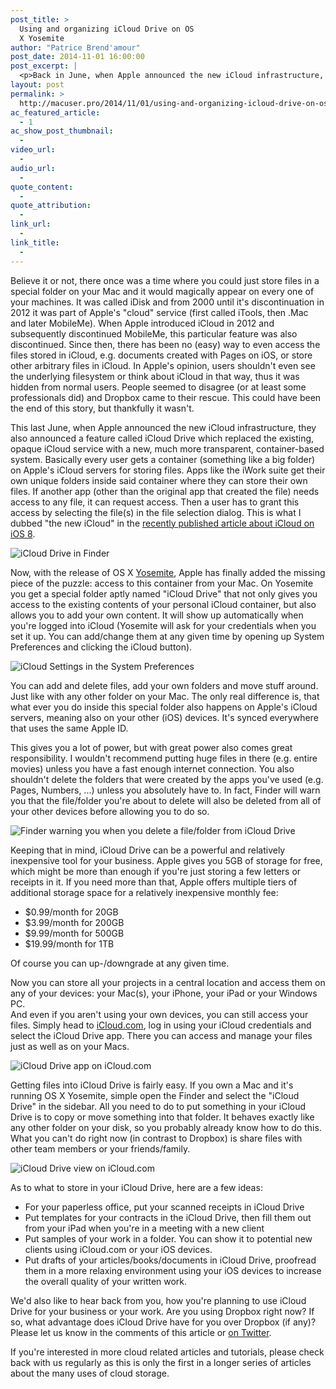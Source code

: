 ```yaml
---
post_title: >
  Using and organizing iCloud Drive on OS
  X Yosemite
author: "Patrice Brend'amour"
post_date: 2014-11-01 16:00:00
post_excerpt: |
  <p>Back in June, when Apple announced the new iCloud infrastructure, they also announced a feature called iCloud Drive which replaced the existing, opaque iCloud service with a new, much more transparent, container-based system. Basically every user gets his own container (something like a big folder) on Apple's iCloud servers where he/she can store his/her files.</p><p>Now, with the release of OS X Yosemite, Apple has added the final missing piece of the puzzle: access to this container from your Mac. On Yosemite you get a special folder aptly named "iCloud Drive" that not only gives you access to the existing contents of your personal iCloud container, but also allows you to put your own content in it.</p>
layout: post
permalink: >
  http://macuser.pro/2014/11/01/using-and-organizing-icloud-drive-on-os-x-yosemite/
ac_featured_article:
  - 1
ac_show_post_thumbnail:
  - 
video_url:
  - 
audio_url:
  - 
quote_content:
  - 
quote_attribution:
  - 
link_url:
  - 
link_title:
  - 
---
```




Believe it or not, there once was a time where you could just store files in a special folder on your Mac and it would magically appear on every one of your machines. It was called iDisk and from 2000 until it's discontinuation in 2012 it was part of Apple's "cloud" service (first called iTools, then .Mac and later MobileMe). When Apple introduced iCloud in 2012 and subsequently discontinued MobileMe, this particular feature was also discontinued. Since then, there has been no (easy) way to even access the files stored in iCloud, e.g. documents created with Pages on iOS, or store other arbitrary files in iCloud. In Apple's opinion, users shouldn't even see the underlying filesystem or think about iCloud in that way, thus it was hidden from normal users. People seemed to disagree (or at least some professionals did) and Dropbox came to their rescue. This could have been the end of this story, but thankfully it wasn't.

This last June, when Apple announced the new iCloud infrastructure, they also announced a feature called iCloud Drive which replaced the existing, opaque iCloud service with a new, much more transparent, container-based system. Basically every user gets a container (something like a big folder) on Apple's iCloud servers for storing files. Apps like the iWork suite get their own unique folders inside said container where they can store their own files. If another app (other than the original app that created the file) needs access to any file, it can request access. Then a user has to grant this access by selecting the file(s) in the file selection dialog. This is what I dubbed "the new iCloud" in the [recently published article about iCloud on iOS 8](/).

![iCloud Drive in Finder][finder]

Now, with the release of OS X [Yosemite][Yosemite], Apple has finally added the missing piece of the puzzle: access to this container from your Mac. On Yosemite you get a special folder aptly named "iCloud Drive" that not only gives you access to the existing contents of your personal iCloud container, but also allows you to add your own content. It will show up automatically when you're logged into iCloud (Yosemite will ask for your credentials when you set it up. You can add/change them at any given time by opening up System Preferences and clicking the iCloud button).

[Yosemite]: http://www.apple.com/osx/

![iCloud Settings in the System Preferences][syspref]

You can add and delete files, add your own folders and move stuff around. Just like with any other folder on your Mac. The only real difference is, that what ever you do inside this special folder also happens on Apple's iCloud servers, meaning also on your other (iOS) devices. It's synced everywhere that uses the same Apple ID.

This gives you a lot of power, but with great power also comes great responsibility. I wouldn't recommend putting huge files in there (e.g. entire movies) unless you have a fast enough internet connection. You also shouldn't delete the folders that were created by the apps you've used (e.g. Pages, Numbers, ...) unless you absolutely have to.  In fact, Finder will warn you that the file/folder you're about to delete will also be deleted from all of your other devices before allowing you to do so.

![Finder warning you when you delete a file/folder from iCloud Drive][warning]

Keeping that in mind, iCloud Drive can be a powerful and relatively inexpensive tool for your business. Apple gives you 5GB of storage for free, which might be more than enough if you're just storing a few letters or receipts in it. If you need more than that, Apple offers multiple tiers of additional storage space for a relatively inexpensive monthly fee:

- $0.99/month for 20GB 
- $3.99/month for 200GB
- $9.99/month for 500GB
- $19.99/month for 1TB

Of course you can up-/downgrade at any given time.

Now you can store all your projects in a central location and access them on any of your devices: your Mac(s), your iPhone, your iPad or your Windows PC.  
And even if you aren't using your own devices, you can still access your files. Simply head to [iCloud.com](http://icloud.com), log in using your iCloud credentials and select the iCloud Drive app. There you can access and manage your files just as well as on your Macs.  

![iCloud Drive app on iCloud.com][web1]

Getting files into iCloud Drive is fairly easy. If you own a Mac and it's running OS X Yosemite, simple open the Finder and select the "iCloud Drive" in the sidebar. All you need to do to put something in your iCloud Drive is to copy or move something into that folder. It behaves exactly like any other folder on your disk, so you probably already know how to do this.  
What you can't do right now (in contrast to Dropbox) is share files with other team members or your friends/family. 

![iCloud Drive view on iCloud.com][web2]

As to what to store in your iCloud Drive, here are a few ideas:

- For your paperless office, put your scanned receipts in iCloud Drive
- Put templates for your contracts in the iCloud Drive, then fill them out from your iPad when you're in a meeting with a new client
- Put samples of your work in a folder. You can show it to potential new clients using iCloud.com or your iOS devices.
- Put drafts of your articles/books/documents in iCloud Drive, proofread them in a more relaxing environment using your iOS devices to increase the overall quality of your written work.


We'd also like to hear back from you, how you're planning to use iCloud Drive for your business or your work. Are you using Dropbox right now? If so, what advantage does iCloud Drive have for you over Dropbox (if any)? Please let us know in the comments of this article or [on Twitter](http://twitter.com/macuserpro).

If you're interested in more cloud related articles and tutorials, please check back with us regularly as this is only the first in a longer series of articles about the many uses of cloud storage.

[finder]: /wp-content/uploads/2014/11/iclouddrive_finder.png
[syspref]: /wp-content/uploads/2014/11/icloud_systempreferences.png
[warning]: /wp-content/uploads/2014/11/iclouddrive_deleteWarning.png
[web1]: /wp-content/uploads/2014/11/iclouddrive_web_1.png
[web2]: /wp-content/uploads/2014/11/iclouddrive_web_2.png
